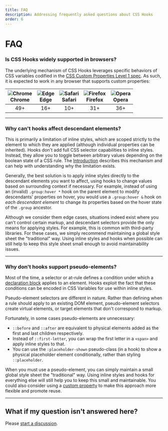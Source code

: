 ```yaml
---
title: FAQ
description: Addressing frequently asked questions about CSS Hooks
order: 6
---
```


# FAQ

### Is CSS Hooks widely supported in browsers?

The underlying mechanism of CSS Hooks leverages specific behaviors of CSS
variables codified in the
[CSS Custom Properties Level 1 spec](https://www.w3.org/TR/css-variables/#guaranteed-invalid).
As such, it is expected to work in any browser that supports custom properties:

| <img src="https://cdnjs.cloudflare.com/ajax/libs/browser-logos/74.1.0/chrome/chrome_24x24.png" alt="Chrome" /><br/>Chrome | <img src="https://cdnjs.cloudflare.com/ajax/libs/browser-logos/74.1.0/edge/edge_24x24.png" alt="Edge" /><br/>Edge | <img src="https://cdnjs.cloudflare.com/ajax/libs/browser-logos/74.1.0/safari/safari_24x24.png" alt="Safari" /><br/>Safari | <img src="https://cdnjs.cloudflare.com/ajax/libs/browser-logos/74.1.0/firefox/firefox_24x24.png" alt="Firefox" /><br/>Firefox | <img src="https://cdnjs.cloudflare.com/ajax/libs/browser-logos/74.1.0/opera/opera_24x24.png" alt="Opera" /><br/>Opera |
| ------------------------------------------------------------------------------------------------------------------------- | ----------------------------------------------------------------------------------------------------------------- | ------------------------------------------------------------------------------------------------------------------------- | ----------------------------------------------------------------------------------------------------------------------------- | --------------------------------------------------------------------------------------------------------------------- |
| <div align="center">49+</div>                                                                                             | <div align="center">16+</div>                                                                                     | <div align="center">10+</div>                                                                                             | <div align="center">31+</div>                                                                                                 | <div align="center">36+</div>                                                                                         |

---

### Why can't hooks affect descendant elements?

This is primarily a limitation of inline styles, which are scoped strictly to
the element to which they are applied (although individual properties can be
inherited). Hooks don't add full CSS selector capabilities to inline styles.
Instead, they allow you to toggle between arbitrary values depending on the
boolean state of a CSS rule. The [Introduction](../introduction/index.md)
describes this mechanism and can help with understanding why the limitation
exists.

Generally, the best solution is to apply inline styles directly to the
descendant elements you want to affect, using hooks to change values based on
surrounding context if necessary. For example, instead of using an (invalid)
`.group:hover *` hook on the parent element to modify descendants' properties on
hover, you would use a `.group:hover &` hook on _each descendant element_ to
change its properties based on the hover state of the `.group` ancestor.

Although we consider them edge cases, situations indeed exist where you can't
control certain markup, and descendant selectors provide the only means for
applying styles. For example, this is common with third-party libraries. For
these cases, we simply recommend maintaining a global style sheet the
"traditional" way. Using inline styles and hooks when possible can still help to
keep this style sheet small enough to avoid maintainability issues.

---

### Why don't hooks support pseudo-elements?

Most of the time, a selector or at-rule defines a condition under which a
[declaration block](https://developer.mozilla.org/en-US/docs/Web/CSS/Syntax#css_declaration_blocks)
applies to an element. Hooks exploit the fact that these conditions can be
encoded in CSS Variables for use within inline styles.

Pseudo-element selectors are different in nature. Rather than defining when a
rule should apply to an existing DOM element, pseudo-element selectors create
virtual elements, or target elements that don't correspond to markup.

Fortunately, in some cases pseudo-elements are unnecessary:

- `::before` and `::after` are equivalent to physical elements added as the
  first and last children respectively.
- Instead of `::first-letter`, you can wrap the first letter in a `<span>` and
  apply inline styles to that.
- You can use the `:placeholder-shown` pseudo-class (in a hook) to show a
  physical placeholder element conditionally, rather than styling
  `::placeholder`.

When you must use a pseudo-element, you can simply maintain a small global style
sheet the "traditional" way. Using inline styles and hooks for everything else
will still help you to keep this small and maintainable. You could also consider
using a
[custom property](https://github.com/css-hooks/css-hooks/discussions/70#discussioncomment-8551472)
to make this approach more flexible and promote reuse.

---

## What if my question isn't answered here?

Please
[start a discussion](https://github.com/css-hooks/css-hooks/discussions/new?category=q-a).
